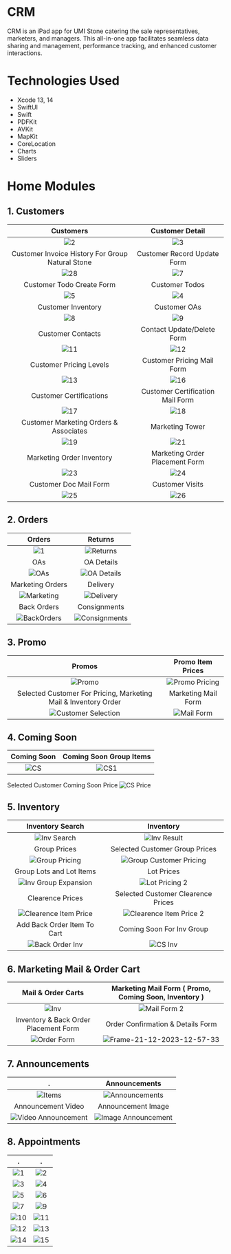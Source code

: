 # CRM
CRM is an iPad app for UMI Stone catering the sale representatives, marketers, and managers. This all-in-one app facilitates seamless data sharing and management, performance tracking, and enhanced customer interactions.
# Technologies Used
* Xcode 13, 14
* SwiftUI 
* Swift
* PDFKit
* AVKit
* MapKit
* CoreLocation
* Charts
* Sliders

# Home Modules

## 1. Customers

Customers | Customer Detail
:-------------------------:|:-------------------------:
![2](https://github.com/MuhammadHuzaifaZahid/UMI-Stone-CRM/assets/83825490/57b564c5-893c-428d-b656-bb961aec77a1) | ![3](https://github.com/MuhammadHuzaifaZahid/UMI-Stone-CRM/assets/83825490/29216d9c-9569-472c-96b3-4bc7acddb3ba)
Customer Invoice History For Group Natural Stone | Customer Record Update Form
![28](https://github.com/MuhammadHuzaifaZahid/UMI-Stone-CRM/assets/83825490/4a19882b-d121-4079-bf4d-5daf22c57c07) | ![7](https://github.com/MuhammadHuzaifaZahid/UMI-Stone-CRM/assets/83825490/97b1080c-e801-42a1-9286-c083af11b239)
Customer Todo Create Form | Customer Todos
![5](https://github.com/MuhammadHuzaifaZahid/UMI-Stone-CRM/assets/83825490/56e14f06-e101-4d32-ae1d-3c21abbbd15d) | ![4](https://github.com/MuhammadHuzaifaZahid/UMI-Stone-CRM/assets/83825490/a20c0403-c60b-4c3c-8813-2a157a272ce0)
Customer Inventory | Customer OAs
![8](https://github.com/MuhammadHuzaifaZahid/UMI-Stone-CRM/assets/83825490/e92106bd-c4c3-4330-84d1-d252ba98e920) | ![9](https://github.com/MuhammadHuzaifaZahid/UMI-Stone-CRM/assets/83825490/2271e16f-6740-4657-ba96-e0452a91df1f)
Customer Contacts | Contact Update/Delete Form
![11](https://github.com/MuhammadHuzaifaZahid/UMI-Stone-CRM/assets/83825490/70e3b752-c254-4dbe-b464-7de9d9f575bc) | ![12](https://github.com/MuhammadHuzaifaZahid/UMI-Stone-CRM/assets/83825490/d79b7086-be64-42b1-a663-e23ca2b10d69)
Customer Pricing Levels | Customer Pricing Mail Form
![13](https://github.com/MuhammadHuzaifaZahid/UMI-Stone-CRM/assets/83825490/6ebcde79-da5d-464c-9d08-2d754f1d79a4) | ![16](https://github.com/MuhammadHuzaifaZahid/UMI-Stone-CRM/assets/83825490/60a7d492-c972-4b6a-9309-a4becb08d674)
Customer Certifications | Customer Certification Mail Form
![17](https://github.com/MuhammadHuzaifaZahid/UMI-Stone-CRM/assets/83825490/6ba7de44-5f70-4d07-a9e8-830ccc0aa304) | ![18](https://github.com/MuhammadHuzaifaZahid/UMI-Stone-CRM/assets/83825490/8157cb79-14e8-48f8-b8f8-c4aaad35e6c1)
Customer Marketing Orders & Associates | Marketing Tower
![19](https://github.com/MuhammadHuzaifaZahid/UMI-Stone-CRM/assets/83825490/ef0a2059-a652-4be8-8bcf-7c5c17f58aad) | ![21](https://github.com/MuhammadHuzaifaZahid/UMI-Stone-CRM/assets/83825490/54794c28-d942-4e24-888c-f7a0d4fb2d6d)
Marketing Order Inventory | Marketing Order Placement Form
![23](https://github.com/MuhammadHuzaifaZahid/UMI-Stone-CRM/assets/83825490/2d76627c-ef8b-4a09-b942-188c392efab4) | ![24](https://github.com/MuhammadHuzaifaZahid/UMI-Stone-CRM/assets/83825490/2b8d7a27-918f-44e7-aca1-7053b150254b)
Customer Doc Mail Form | Customer Visits
![25](https://github.com/MuhammadHuzaifaZahid/UMI-Stone-CRM/assets/83825490/8aa35ac2-6728-42b4-bb89-f32afbf4eabc) | ![26](https://github.com/MuhammadHuzaifaZahid/UMI-Stone-CRM/assets/83825490/7a4e5a8e-376f-4fc1-ae62-72a34fe01e70)
  
## 2. Orders

Orders | Returns
:-------------------------:|:-------------------------:
![1](https://github.com/MuhammadHuzaifaZahid/CRM/assets/83825490/0b9bac0b-d29e-41e3-b9ac-46ea2b8a0b74) | ![Returns](https://github.com/MuhammadHuzaifaZahid/CRM/assets/83825490/95889b76-dbcc-4ee2-8048-61074902d3dc)
OAs | OA Details
![OAs](https://github.com/MuhammadHuzaifaZahid/CRM/assets/83825490/ff0032f3-9ddb-467c-92f0-0d2d31bd9697) | ![OA Details](https://github.com/MuhammadHuzaifaZahid/CRM/assets/83825490/f34050c2-86c9-49d8-959a-893e25d6c236)
Marketing Orders | Delivery
![Marketing](https://github.com/MuhammadHuzaifaZahid/CRM/assets/83825490/46cf5923-7d27-413f-94d2-865490b22564) | ![Delivery](https://github.com/MuhammadHuzaifaZahid/CRM/assets/83825490/f501adae-ab35-47f6-9486-f57f07eabe83)
Back Orders | Consignments
![BackOrders](https://github.com/MuhammadHuzaifaZahid/CRM/assets/83825490/3aba0e70-bbf9-446e-b66c-5c61520b582d) | ![Consignments](https://github.com/MuhammadHuzaifaZahid/CRM/assets/83825490/374078ce-6afa-4472-9bad-769d70341549)

## 3. Promo

Promos | Promo Item Prices
:-------------------------:|:-------------------------:
![Promo](https://github.com/MuhammadHuzaifaZahid/CRM/assets/83825490/d6b0120e-5662-4d58-816a-4c9779cc2e8e) | ![Promo Pricing](https://github.com/MuhammadHuzaifaZahid/CRM/assets/83825490/0c6352cb-e684-492a-989b-e4a08e2f44a4)
Selected Customer For Pricing, Marketing Mail & Inventory Order | Marketing Mail Form
![Customer Selection](https://github.com/MuhammadHuzaifaZahid/CRM/assets/83825490/69d13259-4bfb-428a-b937-f6c3dc4900fe) | ![Mail Form](https://github.com/MuhammadHuzaifaZahid/CRM/assets/83825490/ec24d22e-8ec6-4be1-ba9b-2c5c3b21066d)

## 4. Coming Soon

Coming Soon | Coming Soon Group Items
:-------------------------:|:-------------------------:
![CS](https://github.com/MuhammadHuzaifaZahid/CRM/assets/83825490/95286076-69ed-4cf1-821e-b4865c91f650) | ![CS1](https://github.com/MuhammadHuzaifaZahid/CRM/assets/83825490/f647328e-0a0c-4086-a5d7-b85c9e724d5d)
Selected Customer Coming Soon Price
![CS Price](https://github.com/MuhammadHuzaifaZahid/CRM/assets/83825490/1c0a61c2-418c-4242-9205-7857837b095f)

## 5. Inventory

Inventory Search | Inventory
:-------------------------:|:-------------------------:
![Inv Search](https://github.com/MuhammadHuzaifaZahid/CRM/assets/83825490/ceadfea9-c218-4ce8-9069-9b11607cb749) | ![Inv Result](https://github.com/MuhammadHuzaifaZahid/CRM/assets/83825490/20d57592-e2bc-4b5b-9bc3-76e25bd762aa)
Group Prices | Selected Customer Group Prices 
![Group Pricing](https://github.com/MuhammadHuzaifaZahid/CRM/assets/83825490/3991921c-a982-45bf-8ff4-044cf598bafd) | ![Group Customer Pricing](https://github.com/MuhammadHuzaifaZahid/CRM/assets/83825490/a3eddb8c-339e-4587-acf7-c1a861eae348)
Group Lots and Lot Items | Lot Prices
![Inv Group Expansion](https://github.com/MuhammadHuzaifaZahid/CRM/assets/83825490/a2f868a2-2769-40b3-a97c-2179d0a067cd) | ![Lot Pricing 2](https://github.com/MuhammadHuzaifaZahid/CRM/assets/83825490/46c26d5a-ddec-4c3b-8d96-dfacf327a94f)
Clearence Prices | Selected Customer Clearence Prices
![Clearence Item Price](https://github.com/MuhammadHuzaifaZahid/CRM/assets/83825490/3b8cb3e9-dcb3-4904-8e2a-e1aa7d70b2f1) | ![Clearence Item Price 2](https://github.com/MuhammadHuzaifaZahid/CRM/assets/83825490/d2742de6-c42c-40c7-9f81-b6d5b4af5720)
Add Back Order Item To Cart | Coming Soon For Inv Group
![Back Order Inv](https://github.com/MuhammadHuzaifaZahid/CRM/assets/83825490/958d5665-2d4a-4f3e-a8a5-8d3f986cf083) | ![CS Inv](https://github.com/MuhammadHuzaifaZahid/CRM/assets/83825490/79571d4d-1feb-47d7-a76c-32874e4ab1d1)

## 6. Marketing Mail & Order Cart

Mail & Order Carts | Marketing Mail Form ( Promo, Coming Soon, Inventory )
:-------------------------:|:-------------------------:
![Inv](https://github.com/MuhammadHuzaifaZahid/CRM/assets/83825490/e6456930-7b52-403a-be53-e5bd6735a67b) | ![Mail Form 2](https://github.com/MuhammadHuzaifaZahid/CRM/assets/83825490/e370f41a-4b4a-4a88-835e-734794cf27ac)
Inventory & Back Order Placement Form | Order Confirmation & Details Form
![Order Form](https://github.com/MuhammadHuzaifaZahid/CRM/assets/83825490/ce36786e-a3cf-419f-8936-d10170609a79) | ![Frame-21-12-2023-12-57-33](https://github.com/MuhammadHuzaifaZahid/CRM/assets/83825490/bc707536-7e36-4094-85a0-ea10f37d54c9)

## 7. Announcements

. | Announcements
:-------------------------:|:-------------------------:
![Items](https://github.com/MuhammadHuzaifaZahid/CRM/assets/83825490/816e25b4-0774-458e-84c9-39954e572292) | ![Announcements](https://github.com/MuhammadHuzaifaZahid/CRM/assets/83825490/eac9f0ed-b1f2-489f-b2f0-b8083b8fe367)
Announcement Video | Announcement Image 
![Video Announcement](https://github.com/MuhammadHuzaifaZahid/CRM/assets/83825490/5ef589cc-67ba-4c94-885a-37f154698ba3) | ![Image Announcement](https://github.com/MuhammadHuzaifaZahid/CRM/assets/83825490/0b81d480-066e-4c46-b24f-746b35484fec)

## 8. Appointments
. | .
:-------------------------:|:-------------------------:
![1](https://github.com/MuhammadHuzaifaZahid/CRM/assets/83825490/fc381412-3286-429d-b099-bebd4653e04f) | ![2](https://github.com/MuhammadHuzaifaZahid/CRM/assets/83825490/341110ff-69a2-4c08-8c10-5a4ef5bd338d)
![3](https://github.com/MuhammadHuzaifaZahid/CRM/assets/83825490/42da48ed-a03c-450a-b92e-f9a6c21c7607) | ![4](https://github.com/MuhammadHuzaifaZahid/CRM/assets/83825490/3d91fee0-1c59-45e1-bba0-c39e8df0d6b1)
![5](https://github.com/MuhammadHuzaifaZahid/CRM/assets/83825490/081e987b-50f1-444b-bc3a-016b9f0ae42b) | ![6](https://github.com/MuhammadHuzaifaZahid/CRM/assets/83825490/4e706087-57f1-42c5-a92d-44a595415077)
![7](https://github.com/MuhammadHuzaifaZahid/CRM/assets/83825490/5a3ddee6-f663-4bca-9e84-7a2aef55c31e) | ![9](https://github.com/MuhammadHuzaifaZahid/CRM/assets/83825490/8ce8f067-097b-4a7f-bd5f-5f50bda65ce5)
![10](https://github.com/MuhammadHuzaifaZahid/CRM/assets/83825490/09be7359-a27f-48f7-a3a7-95b788a75b0f) | ![11](https://github.com/MuhammadHuzaifaZahid/CRM/assets/83825490/2f409ed7-4b1c-49ad-9e14-e75bc8a76095)
![12](https://github.com/MuhammadHuzaifaZahid/CRM/assets/83825490/f7a7dc51-7a73-45c1-8a11-68acc24a1c67) | ![13](https://github.com/MuhammadHuzaifaZahid/CRM/assets/83825490/d30bb9ae-f944-422c-9c56-fb602314777a)
![14](https://github.com/MuhammadHuzaifaZahid/CRM/assets/83825490/5e6e4a71-d57b-4ab0-b249-32e2cf2b1465) | ![15](https://github.com/MuhammadHuzaifaZahid/CRM/assets/83825490/7d7ba320-7aca-4708-b00b-76defd3c8253)
